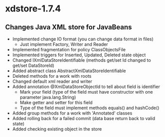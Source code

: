 xdstore-1.7.4
=============

Changes Java XML store for JavaBeans
-----------------------------------------------

* Implemented change IO format (you can change data format in files)
	- Just implement Factory, Writer and Reader
* Implemented fragmentation for policy ClassObjectsFile
* Implemented triggers for Inserted, Updated, Deleted state object
* Changed IXmlDataStoreIdentifiable (methods get/set Id changed to get/set DataStoreId)
* Added abstract class AbstractXmlDataStoreIdentifiable
* Deleted methods for a work with roots
* Changed default xml reader and writer
* Added annotation @XmlDataStoreObjectId to tell about field is identifier
	- Mark your field (type of the field must have constructor with one parameter java.lang.String)
	- Make getter and setter for this field
	- Type of the field must implement methods equals() and hashCode()
* Added group methods for a work with 'Annotated' classes
* Added rolling back for a failed commit (data base return back to valid state)
* Added checking existing object in the store
